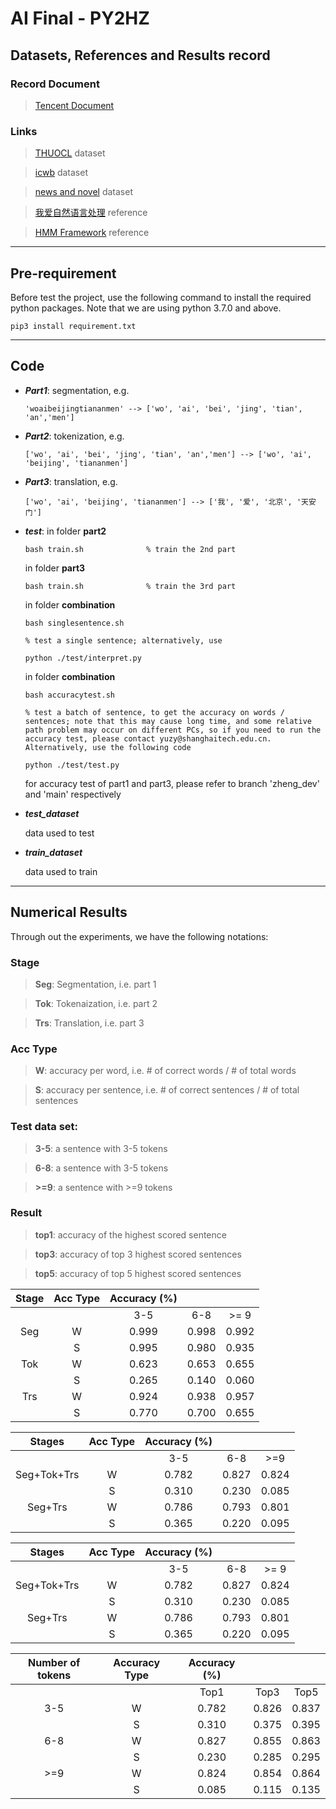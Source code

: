 # AI Final - PY2HZ


## Datasets, References and Results record
### Record Document

> [Tencent Document](https://docs.qq.com/doc/DTEhqUHR1ck1Tak9s)

### Links

> [THUOCL](http://thuocl.thunlp.org) dataset

> [icwb](http://sighan.cs.uchicago.edu/bakeoff2005/) dataset

> [news and novel](https://github.com/letiantian/Pinyin2Hanzi/tree/master/train/hmm/article) dataset

> [我爱自然语言处理](https://www.52nlp.cn/itenyh%e7%89%88-%e7%94%a8hmm%e5%81%9a%e4%b8%ad%e6%96%87%e5%88%86%e8%af%8d%e5%9b%9b%ef%bc%9aa-pure-hmm-%e5%88%86%e8%af%8d%e5%99%a8) reference

> [HMM Framework](https://github.com/guyz/HMM/blob/d089cbe9dc99f7c2e279d82ea3840cf8d4a2f6a0/hmm/_BaseHMM.py#L13) reference

***
## Pre-requirement

Before test the project, use the following command to install the required python packages. Note that we are using python 3.7.0 and above.
```
pip3 install requirement.txt
```

***
## Code

* ***Part1***: segmentation, e.g.

    ```
    'woaibeijingtiananmen' --> ['wo', 'ai', 'bei', 'jing', 'tian', 'an','men']
    ```


* ***Part2***: tokenization, e.g.

    ```
    ['wo', 'ai', 'bei', 'jing', 'tian', 'an','men'] --> ['wo', 'ai', 'beijing', 'tiananmen']
    ```

* ***Part3***: translation, e.g.

    ```
    ['wo', 'ai', 'beijing', 'tiananmen'] --> ['我', '爱', '北京', '天安门']

    ```
* ***test***:
    in folder **part2**
    ```
    bash train.sh              % train the 2nd part
    
    ```
    in folder **part3**
    ```
    bash train.sh              % train the 3rd part

    ```
    in folder **combination**

    ```
    bash singlesentence.sh             
    
    % test a single sentence; alternatively, use

    python ./test/interpret.py

    ```
    in folder **combination**
    ```
    bash accuracytest.sh                
    
    % test a batch of sentence, to get the accuracy on words / sentences; note that this may cause long time, and some relative path problem may occur on different PCs, so if you need to run the accuracy test, please contact yuzy@shanghaitech.edu.cn. Alternatively, use the following code

    python ./test/test.py 
    ```

    for accuracy test of part1 and part3, please refer to branch 'zheng_dev' and 'main' respectively

* ***test_dataset***

    data used to test 

* ***train_dataset***

    data used to train

***

## Numerical Results
Through out the experiments, we have the following notations:

### Stage
> **Seg**: Segmentation, i.e. part 1

> **Tok**: Tokenaization, i.e. part 2

> **Trs**: Translation, i.e. part 3

### Acc Type
> **W**: accuracy per word, i.e. # of correct words / # of total words

> **S**: accuracy per sentence, i.e. # of correct sentences / # of total sentences

### Test data set:
> **3-5**: a sentence with 3-5 tokens

> **6-8**: a sentence with 3-5 tokens

> **>=9**: a sentence with >=9 tokens

### Result 

> **top1**: accuracy of the highest scored sentence

> **top3**: accuracy of top 3 highest scored sentences

> **top5**: accuracy of top 5 highest scored sentences

| Stage |  Acc Type | Accuracy (\%) |         |            |
|:----------------:|:-------------------:|:-------------:|:-------:|:----------:|
|                  |                     |    3-5    | 6-8 | >= 9 |
|        Seg       |          W          |     0.999     |  0.998  |    0.992   |
|                  |          S          |     0.995     |  0.980  |    0.935   |
|        Tok       |          W          |     0.623     |  0.653  |    0.655   |
|                  |          S          |     0.265     |  0.140  |    0.060   |
|        Trs       |          W          |     0.924     |  0.938  |    0.957   |
|                  |          S          |     0.770     |  0.700  |    0.655   |


| Stages |  Acc Type | Accuracy (\%) |          |              |
|:-----------------:|:-------------------:|:-------------:|:--------:|:------------:|
|                   |                     |    3-5    |  6-8 | >=9   |
|    Seg+Tok+Trs    |          W          |     0.782     |   0.827  |     0.824    |
|                   |          S          |     0.310     |   0.230  |     0.085    |
|      Seg+Trs      |          W          |     0.786     |   0.793  |     0.801    |
|                   |          S          |     0.365     |   0.220  |     0.095    |

|  Stages | Acc Type | Accuracy (\%) |          |              |
|:-----------------:|:-------------------:|:-------------:|:--------:|:------------:|
|                   |                     |    3-5    | 6-8 | >= 9   |
|    Seg+Tok+Trs    |          W          |     0.782     |   0.827  |     0.824    |
|                   |          S          |     0.310     |   0.230  |     0.085    |
|      Seg+Trs      |          W          |     0.786     |   0.793  |     0.801    |
|                   |          S          |     0.365     |   0.220  |     0.095    |

| Number of tokens | Accuracy Type |   Accuracy (\%)   |                   |                   |
|:---------------------------:|:------------------------:|:-----------------:|:-----------------:|:-----------------:|
|                             |                          | Top1 | Top3 | Top5 |
|             3-5             |             W            |       0.782       |       0.826       |       0.837       |
|                             |             S            |       0.310       |       0.375       |       0.395       |
|             6-8             |             W            |       0.827       |       0.855       |       0.863       |
|                             |             S            |       0.230       |       0.285       |       0.295       |
|            >=9           |             W            |       0.824       |       0.854       |       0.864       |
|                             |             S            |       0.085       |       0.115       |       0.135       |




